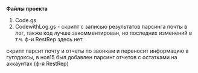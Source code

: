 **Файлы проекта**  
1. Code.gs
2. CodewithLog.gs - скрипт с записью результатов парсинга почты в лог, также код лучше закомментирован, но последних изменений в т.ч. ф-и RestRep здесь нет. 

скрипт парсит почту и отчеты по звонкам и переносит информацию в гуглдоксы, 
в ноя15 был добавлен парсинг отчетов с остатками на аккаунтах (ф-я RestRep)
